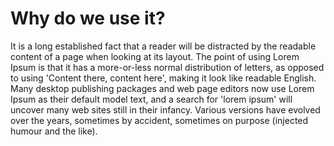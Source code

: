 # Why do we use it?

It is a long established fact that a reader will be distracted by the readable
content of a page when looking at its layout. The point of using Lorem Ipsum is
that it has a more-or-less normal distribution of letters, as opposed to using
'Content there, content here', making it look like readable English. Many
desktop publishing packages and web page editors now use Lorem Ipsum as their
default model text, and a search for 'lorem ipsum' will uncover many web sites
still in their infancy. Various versions have evolved over the years, sometimes
by accident, sometimes on purpose (injected humour and the like).
